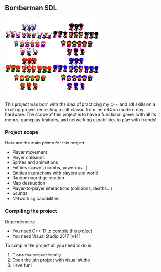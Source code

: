 ## Bomberman SDL

![Bomberman sprite asset](bomberman/assets/sprites/playerSpriteSheet.png)

This project was born with the idea of practicing my c++ and sdl skills on a exciting project recreating a cult classic from the n64 on modern day hardware.
The scope of this project is to have a functional game, with all its menus, gameplay features, and networking capabilities to play with friends!

### Project scope

Here are the main points for this project:

* Player movement
* Player collisions
* Sprites and animations
* Entities spawns (bombs, powerups...)
* Entities interactions with players and world
* Random world generation
* Map destruction
* Player-to-player interactions (collisions, deaths...)
* Sounds
* Networking capabilities

### Compiling the project

Dependencies:
* You need C++ 17 to compile this project
* You need Visual Studio 2017 (v141)

To compile the project all you need to do is:

1. Clone the project locally
2. Open the .sln project with visual studio
3. Have fun!
